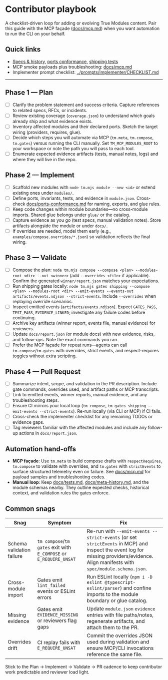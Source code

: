 # Contributor playbook

A checklist-driven loop for adding or evolving True Modules content. Pair this guide with the MCP façade ([docs/mcp.md](./mcp.md)) when you want automation to run the CLI on your behalf.

## Quick links

- [Specs & history](./meta-history.md), [ports conformance](./ports-conformance.md), [shipping tests](./tests.md)
- MCP smoke payloads plus troubleshooting: [docs/mcp.md](./mcp.md)
- Implementer prompt checklist: [../prompts/implementer/CHECKLIST.md](../prompts/implementer/CHECKLIST.md)

---

## Phase 1 — Plan

- [ ] Clarify the problem statement and success criteria. Capture references to related specs, RFCs, or incidents.
- [ ] Review existing coverage (`coverage.json`) to understand which goals already ship and what evidence exists.
- [ ] Inventory affected modules and their declared ports. Sketch the target wiring (providers, requires, glue).
- [ ] Decide which steps you will automate via MCP (`tm.meta`, `tm.compose`, `tm.gates`) versus running the CLI manually. Set `TM_MCP_MODULES_ROOT` to your workspace or note the path you will pass to each tool.
- [ ] Enumerate expected evidence artifacts (tests, manual notes, logs) and where they will live in the repo.

## Phase 2 — Implement

- [ ] Scaffold new modules with `node tm.mjs module --new <id>` or extend existing ones under `modules/`.
- [ ] Define ports, invariants, tests, and evidence in `module.json`. Cross-check [docs/ports-conformance.md](./ports-conformance.md) for naming, exports, and glue rules.
- [ ] Keep code changes within module boundaries—no cross-module imports. Shared glue belongs under `glue/` or the catalog.
- [ ] Capture evidence as you go (test specs, manual validation notes). Store artifacts alongside the module or under `docs/`.
- [ ] If overrides are needed, model them early (e.g., `examples/compose.overrides/*.json`) so validation reflects the final wiring.

## Phase 3 — Validate

- [ ] Compose the plan: `node tm.mjs compose --compose <plan> --modules-root <dir> --out <winner>` (add `--overrides <file>` if applicable). Confirm the generated `winner/report.json` matches your expectations.
- [ ] Run shipping gates locally: `node tm.mjs gates shipping --compose <plan> --modules-root <dir> --emit-events --events-out artifacts/events.ndjson --strict-events`. Include `--overrides` when replaying override scenarios.
- [ ] Inspect emitted events (`artifacts/events.ndjson`). Expect `GATES_PASS`, `TEST_PASS`, `EVIDENCE_LINKED`; investigate any failure codes before continuing.
- [ ] Archive key artifacts (winner report, events file, manual evidence) for reviewers.
- [ ] Update `docs/report.json` (or module docs) with new evidence, risks, and follow-ups. Note the exact commands you ran.
- [ ] Prefer the MCP façade for repeat runs—agents can call `tm.compose`/`tm.gates` with overrides, strict events, and respect-requires toggles without extra scripting.

## Phase 4 — Pull Request

- [ ] Summarize intent, scope, and validation in the PR description. Include gate commands, overrides used, and artifact paths or MCP transcripts.
- [ ] Link to emitted events, winner reports, manual evidence, and any troubleshooting steps.
- [ ] Ensure CI mirrors your local loop (`tm compose`, `tm gates shipping --emit-events --strict-events`). Re-run locally (via CLI or MCP) if CI fails.
- [ ] Cross-check the implementer checklist for any remaining TODOs or evidence gaps.
- [ ] Tag reviewers familiar with the affected modules and include any follow-up actions in `docs/report.json`.

## Automation hand-offs

- **MCP façade**: Use `tm.meta` to build compose drafts with `respectRequires`, `tm.compose` to validate with overrides, and `tm.gates` with `strictEvents` to surface structured telemetry even on failure. See [docs/mcp.md](./mcp.md) for payload samples and troubleshooting codes.
- **Manual loop**: Keep [docs/tests.md](./tests.md), [docs/meta-history.md](./meta-history.md), and the module schemas nearby. They outline expected checks, historical context, and validation rules the gates enforce.

## Common snags

| Snag | Symptom | Fix |
| --- | --- | --- |
| Schema validation failure | `tm compose`/`tm gates` exit with `E_COMPOSE` or `E_REQUIRE_UNSAT` | Re-run with `--emit-events --strict-events` (or set `strictEvents` in MCP) and inspect the event log for missing providers/evidence. Align manifests with `spec/module.schema.json`. |
| Cross-module import | Gates emit `lint_failed` events or ESLint errors | Run ESLint locally (`npm i -D eslint @typescript-eslint/parser`) and confine imports to the module boundary or glue catalog. |
| Missing evidence | Gates emit `EVIDENCE_MISSING` or reviewers flag gaps | Update `module.json` `evidence` entries with file paths/notes, regenerate artifacts, and attach them to the PR. |
| Overrides drift | CI replay fails with `E_REQUIRE_UNSAT` | Commit the overrides JSON used during validation and ensure MCP/CLI invocations reference the same file. |

Stick to the Plan → Implement → Validate → PR cadence to keep contributor work predictable and reviewer load light.
